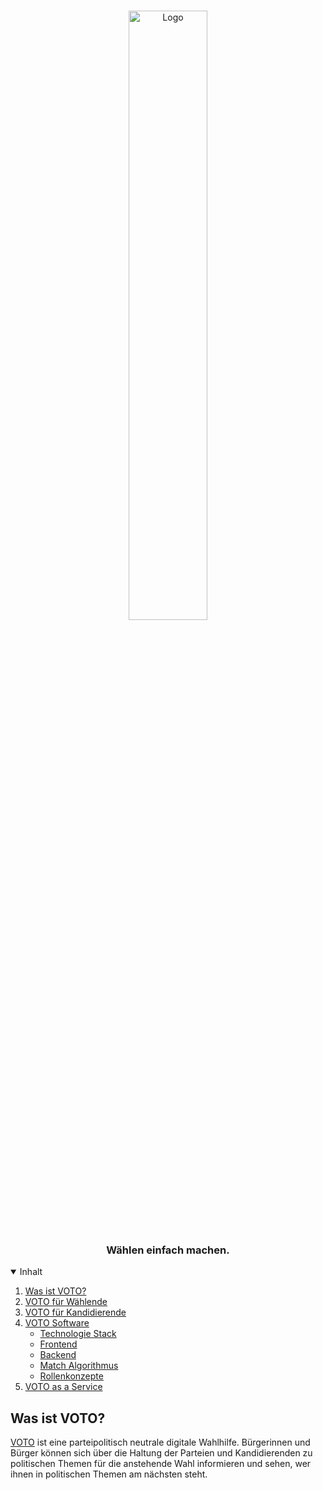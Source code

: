 <!-- PROJECT LOGO -->
<br />
<p align="center">
  <a href="https://voto.vote">
    <img src="https://voto.vote/images/voto_purple.png" alt="Logo" width="50%" height="auto">
  </a>

  <h3 align="center">Wählen einfach machen.</h3>
</p>

<!-- TABLE OF CONTENTS -->
<details open="open">
  <summary>Inhalt</summary>
  <ol>
    <li>
      <a href="#was-ist-voto">Was ist VOTO?</a>
    </li>
    <li>
      <a href="./docs/votoforvoters.md">VOTO für Wählende</a>
    </li>
    <li>
      <a href="./docs/votoforcandidates.md">VOTO für Kandidierende</a>
    </li>
    <li>
      <a href="./docs/architecture.md">VOTO Software</a>
      <ul>
        <li><a href="./docs/architecture.md#technologie-stack">Technologie Stack</a></li>
        <li><a href="./docs/architecture.md#frontend">Frontend</a></li>
        <li><a href="./docs/architecture.md#backend">Backend</a></li>
        <li><a href="./docs/algorithm.md">Match Algorithmus</a></li>
        <li><a href="./docs/roles.md">Rollenkonzepte</a></li>
      </ul>
    </li>
    <li><a href="./docs/vaas.md">VOTO as a Service</a></li>
  </ol>
</details>

## Was ist VOTO?

[VOTO](https://voto.vote) ist eine parteipolitisch neutrale digitale Wahlhilfe.
Bürgerinnen und Bürger können sich über die Haltung der Parteien und Kandidierenden zu politischen Themen für die anstehende Wahl informieren und sehen, wer ihnen in politischen Themen am nächsten steht.
